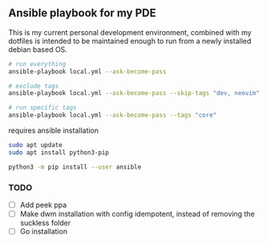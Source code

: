 ## Ansible playbook for my PDE
This is my current personal development environment, combined with my dotfiles is intended to be maintained enough to run from a newly installed debian based OS.

```sh
# run everything
ansible-playbook local.yml --ask-become-pass

# exclude tags
ansible-playbook local.yml --ask-become-pass --skip-tags "dev, neovim"

# run specific tags
ansible-playbook local.yml --ask-become-pass --tags "core"
```

requires ansible installation
```sh
sudo apt update
sudo apt install python3-pip

python3 -m pip install --user ansible
```

### TODO
- [ ] Add peek ppa
- [ ] Make dwm installation with config idempotent, instead of removing the suckless folder
- [ ] Go installation

